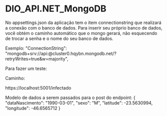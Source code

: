 # DIO_API.NET_MongoDB

No appsettings.json da aplicação tem o item connectionstring que realizará a conexão com o banco de dados.
Para inserir seu próprio banco de dados, você obtém o caminho automático que o mongo gerará, não esquecendo de trocar a senha e o nome do seu banco de dados.

Exemplo:
"ConnectionString": "mongodb+srv://api:<password>@cluster0.hqybn.mongodb.net/<nome do banco>?retryWrites=true&w=majority",

Para fazer um teste:

Caminho:

https://localhost:5001/infectado

Modelo de dados a serem passados para o post do endpoint: 
{
	"dataNascimento": "1990-03-01",
	"sexo": "M",
	"latitude": -23.5630994,
	"longitude": -46.6565712
}